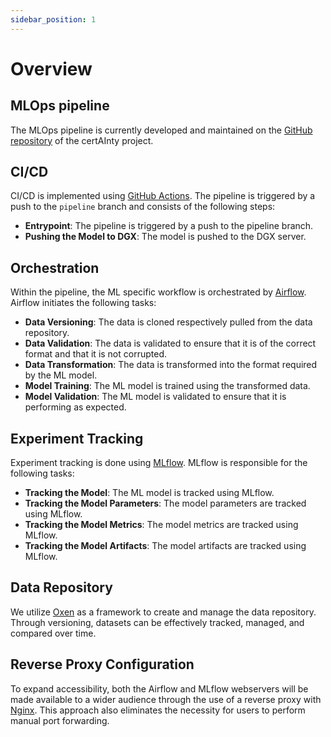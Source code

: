 ```yaml
---
sidebar_position: 1
---
```


# Overview

## MLOps pipeline

The MLOps pipeline is currently developed and maintained on the [GitHub repository](https://github.com/ZHAW-certAInty/toolbox) of the certAInty project.

## CI/CD

CI/CD is implemented using [GitHub Actions](github_actions). The pipeline is triggered by a push to the `pipeline` branch and consists of the following steps:

- **Entrypoint**: The pipeline is triggered by a push to the pipeline branch.
- **Pushing the Model to DGX**: The model is pushed to the DGX server.

## Orchestration

Within the pipeline, the ML specific workflow is orchestrated by [Airflow](airflow). Airflow initiates the following tasks:

- **Data Versioning**: The data is cloned respectively pulled from the data repository.
- **Data Validation**: The data is validated to ensure that it is of the correct format and that it is not corrupted.
- **Data Transformation**: The data is transformed into the format required by the ML model.
- **Model Training**: The ML model is trained using the transformed data.
- **Model Validation**: The ML model is validated to ensure that it is performing as expected.

## Experiment Tracking

Experiment tracking is done using [MLflow](mlflow). MLflow is responsible for the following tasks:

- **Tracking the Model**: The ML model is tracked using MLflow.
- **Tracking the Model Parameters**: The model parameters are tracked using MLflow.
- **Tracking the Model Metrics**: The model metrics are tracked using MLflow.
- **Tracking the Model Artifacts**: The model artifacts are tracked using MLflow.

## Data Repository

We utilize [Oxen](https://docs.oxen.ai/getting-started/intro) as a framework to create and manage the data repository.
Through versioning, datasets can be effectively tracked, managed, and compared over time.

## Reverse Proxy Configuration

To expand accessibility, both the Airflow and MLflow webservers will be made available to a wider audience through the use of a reverse proxy with [Nginx](nginx).
This approach also eliminates the necessity for users to perform manual port forwarding.
